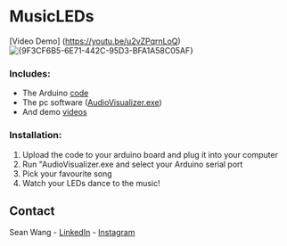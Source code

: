 # MusicLEDs

[Video Demo] (https://youtu.be/u2vZPqrnLoQ)
![{9F3CF6B5-6E71-442C-95D3-BFA1A58C05AF}](https://user-images.githubusercontent.com/69162332/170627034-8fb87d5d-dd29-478f-b5a5-62023a033e8a.png)


### Includes:
- The Arduino [code](https://github.com/PilotPrix/MusicLEDs/blob/main/Arduino/LEDstrip/LEDstrip.ino)
- The pc software ([AudioVisualizer.exe](https://github.com/PilotPrix/MusicLEDs/tree/main/Unity%20(Audio%20Visualizer)))
- And demo [videos](https://github.com/PilotPrix/MusicLEDs/tree/main/Demo)

### Installation:
1. Upload the code to your arduino board and plug it into your computer
2. Run "AudioVisualizer.exe and select your Arduino serial port
3. Pick your favourite song
4. Watch your LEDs dance to the music!

## Contact
Sean Wang - [LinkedIn](https://www.linkedin.com/in/pilotprix/) - [Instagram](https://www.instagram.com/sheeanthesheep/)
